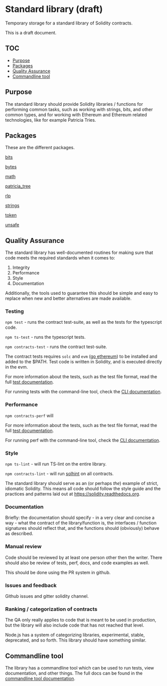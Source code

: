 # Standard library (draft)

Temporary storage for a standard library of Solidity contracts.

This is a draft document.

## TOC

- [Purpose](#purpose)
- [Packages](#packages)
- [Quality Assurance](#quality-assurance)
- [Commandline tool](#commandline-tool)

## Purpose

The standard library should provide Solidity libraries / functions for performing common tasks, such as working with strings, bits, and other common types, and for working with Ethereum and Ethereum related technologies, like for example Patricia Tries.

## Packages

These are the different packages.

[bits](docs/packages/bits.md)

[bytes](docs/packages/bytes.md)

[math](docs/packages/math.md)

[patricia_tree](docs/packages/patricia_tree.md)

[rlp](docs/packages/rlp.md)

[strings](docs/packages/strings.md)

[token](docs/packages/tokens.md)

[unsafe](docs/packages/unsafe.md)

## Quality Assurance

The standard library has well-documented routines for making sure that code meets the required standards when it comes to:

1. Integrity
2. Performance
3. Style
4. Documentation

Additionally, the tools used to guarantee this should be simple and easy to replace when new and better alternatives are made available.

### Testing

`npm test` - runs the contract test-suite, as well as the tests for the typescript code.

`npm ts-test` - runs the typescript tests.

`npm contracts-test` - runs the contract test-suite.

The contract tests requires `solc` and `evm` ([go ethereum](https://github.com/ethereum/go-ethereum)) to be installed and added to the $PATH. Test code is written in Solidity, and is executed directly in the evm.

For more information about the tests, such as the test file format, read the full [test documentation](./docs/testing.md).

For running tests with the command-line tool, check the [CLI documentation](./docs/cli.md).

### Performance

`npm contracts-perf` will

For more information about the tests, such as the test file format, read the full [test documentation](./docs/testing.md).

For running perf with the command-line tool, check the [CLI documentation](./docs/cli.md).

### Style

`npm ts-lint` - will run TS-lint on the entire library.

`npm contracts-lint` - will run [solhint](https://github.com/protofire/solhint) on all contracts.

The standard library should serve as an (or perhaps *the*) example of strict, idiomatic Solidity. This means all code should follow the style guide and the practices and patterns laid out at https://solidity.readthedocs.org.

### Documentation

Briefly: the documentation should specify - in a very clear and concise a way - what the contract of the library/function is, the interfaces / function signatures should reflect that, and the functions should (obviously) behave as described.

### Manual review

Code should be reviewed by at least one person other then the writer. There should also be review of tests, perf, docs, and code examples as well.

This should be done using the PR system in github.

### Issues and feedback

Github issues and gitter solidity channel.

### Ranking / categorization of contracts

The QA only really applies to code that is meant to be used in production, but the library will also include code that has not reached that level.

Node.js has a system of categorizing libraries, experimental, stable, deprecated, and so forth. This library should have something similar.

## Commandline tool

The library has a commandline tool which can be used to run tests, view documentation, and other things. The full docs can be found in the [commandline tool documentation](./docs/cli.md).